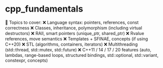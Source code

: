 # cpp_fundamentals

🎯 Topics to cover:
❌ Language syntax: pointers, references, const correctness
❌ Classes, inheritance, polymorphism (including virtual destructors)
❌ RAII, smart pointers (unique_ptr, shared_ptr)
❌ Rvalue references, move semantics
❌ Templates + SFINAE, concepts (if using C++20)
❌ STL (algorithms, containers, iterators)
❌ Multithreading (std::thread, std::mutex, std::future)
❌ C++11 / 14 / 17 / 20 features (auto, lambdas, range-based loops, structured bindings, std::optional, std::variant, constexpr, concepts)